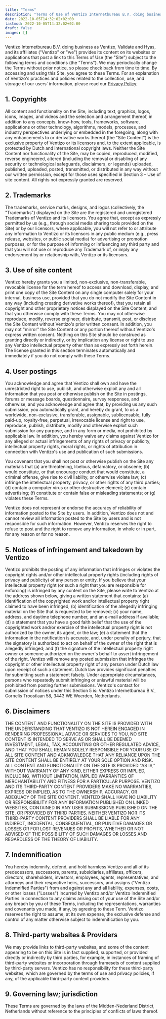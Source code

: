 ```yaml
---
title: "Terms"
description: "Terms of Use of Ventizo Internetbureau B.V. doing business as Ventizo, Validate and Hyas, and its affiliates."
date: 2022-10-05T14:32:02+02:00
lastmod: 2022-10-05T14:32:02+02:00
draft: false
images: []
---
```


Ventizo Internetbureau B.V. doing business as Ventizo, Validate and Hyas, and its affiliates ("Ventizo" or "we") provides its content on its websites or applications that post a link to this Terms of Use (the "Site") subject to the following terms and conditions (the "Terms"). We may periodically change the Terms without prior notice, so please check back from time to time. By accessing and using this Site, you agree to these Terms. For an explanation of Ventizo's practices and policies related to the collection, use, and storage of our users' information, please read our [Privacy Policy](/privacy/).

## 1. Copyrights

All content and functionality on the Site, including text, graphics, logos, icons, images, and videos and the selection and arrangement thereof, in addition to any concepts, know-how, tools, frameworks, software, applications or other technology, algorithms, models, processes, and industry perspectives underlying or embedded in the foregoing, along with any enhancements to or derivative works thereof (the "Site Content") is the exclusive property of Ventizo or its licensors and, to the extent applicable, is protected by Dutch and international copyright laws. Neither the Site Content nor functionality of the Site, may be copied, reproduced, modified, reverse engineered, altered (including the removal or disabling of any security or technological safeguards, disclaimers, or legends) uploaded, published, uploaded, posted, transmitted, or distributed in any way without our written permission, except for those uses specified in Section 3 – Use of site content. All rights not expressly granted are reserved.

## 2. Trademarks

The trademarks, service marks, designs, and logos (collectively, the "Trademarks") displayed on the Site are the registered and unregistered Trademarks of Ventizo and its licensors. You agree that, except as expressly permitted by us (e.g., through social media sharing tools provided on the Site) or by our licensors, where applicable, you will not refer to or attribute any information to Ventizo or its licensors in any public medium (e.g., press release, websites, or public social media) for advertising or promotion purposes, or for the purpose of informing or influencing any third party and that you will not use or reproduce any Trademark of, or imply any endorsement by or relationship with, Ventizo or its licensors.

## 3. Use of site content

Ventizo hereby grants you a limited, non-exclusive, non-transferable, revocable license for the term hereof to access and download, display, and print one copy of the Site Content on any single computer solely for your internal, business use, provided that you do not modify the Site Content in any way (including creating derivative works thereof), that you retain all copyright and other proprietary notices displayed on the Site Content, and that you otherwise comply with these Terms. You may not otherwise reproduce, modify, reverse engineer, distribute, transmit, post, or disclose the Site Content without Ventizo's prior written consent. In addition, you may not "mirror" the Site Content or any portion thereof without Ventizo's express written consent. Nothing on this Site should be construed as granting directly or indirectly, or by implication any license or right to use any Ventizo intellectual property other than as expressly set forth herein. The license granted in this section terminates automatically and immediately if you do not comply with these Terms.

## 4. User postings

You acknowledge and agree that Ventizo shall own and have the unrestricted right to use, publish, and otherwise exploit any and all information that you post or otherwise publish on the Site in postings, forums or message boards, questionnaire, survey responses, and otherwise, and you acknowledge and agree that, by providing us any such submission, you automatically grant, and hereby do grant, to us a worldwide, non-exclusive, transferable, assignable, sublicensable, fully paid-up, royalty-free, perpetual, irrevocable license and right to use, reproduce, publish, distribute, modify and otherwise exploit such submission for any purpose, and in any form or media, not prohibited by applicable law. In addition, you hereby waive any claims against Ventizo for any alleged or actual infringements of any rights of privacy or publicity, intellectual property rights, moral rights, or rights of attribution in connection with Ventizo's use and publication of such submissions.

You covenant that you shall not post or otherwise publish on the Site any materials that (a) are threatening, libelous, defamatory, or obscene; (b) would constitute, or that encourage conduct that would constitute, a criminal offense, give rise to civil liability, or otherwise violate law; (c) infringe the intellectual property, privacy, or other rights of any third parties; (d) contain a computer virus or other destructive element; (e) contain advertising; (f) constitute or contain false or misleading statements; or (g) violates these Terms.

Ventizo does not represent or endorse the accuracy of reliability of information posted to the Site by users. In addition, Ventizo does not and cannot review all information posted to the Site by users and is not responsible for such information. However, Ventizo reserves the right to refuse to post and the right to remove any information, in whole or in part, for any reason or for no reason.

## 5. Notices of infringement and takedown by Ventizo

Ventizo prohibits the posting of any information that infringes or violates the copyright rights and/or other intellectual property rights (including rights of privacy and publicity) of any person or entity. If you believe that your intellectual property right (or such a right that you are responsible for enforcing) is infringed by any content on the Site, please write to Ventizo at the address shown below, giving a written statement that contains: (a) identification of the copyrighted work and/or intellectual property right claimed to have been infringed; (b) identification of the allegedly infringing material on the Site that is requested to be removed; (c) your name, address, and daytime telephone number, and an e-mail address if available; (d) a statement that you have a good faith belief that the use of the copyrighted work and/or exercise of the intellectual property right is not authorized by the owner, its agent, or the law; (e) a statement that the information in the notification is accurate, and, under penalty of perjury, that the signatory is authorized to act on behalf of the owner of the right that is allegedly infringed; and (f) the signature of the intellectual property right owner or someone authorized on the owner's behalf to assert infringement of the right. Ventizo will remove any posted submission that infringes the copyright or other intellectual property right of any person under Dutch law upon receipt of such a statement. Dutch law provides significant penalties for submitting such a statement falsely. Under appropriate circumstances, persons who repeatedly submit infringing or unlawful material will be prohibited from posting further submissions. Ventizo's contact for submission of notices under this Section 5 is: Ventizo Internetbureau B.V., Cornelis Troostlaan 58, 3443 WE Woerden, Netherlands.

## 6. Disclaimers

THE CONTENT AND FUNCTIONALITY ON THE SITE IS PROVIDED WITH THE UNDERSTANDING THAT VENTIZO IS NOT HEREIN ENGAGED IN RENDERING PROFESSIONAL ADVICE OR SERVICES TO YOU, NO SITE CONTENT IS INTENDED TO SERVE AS OR SHALL BE DEEMED INVESTMENT, LEGAL, TAX, ACCOUNTING OR OTHER REGULATED ADVICE, AND THAT YOU SHALL REMAIN SOLELY RESPONSIBLE FOR YOUR USE OF ALL SITE CONTENT AND ACKNOWLEDGE THAT ANY RELIANCE UPON THE SITE CONTENT SHALL BE ENTIRELY AT YOUR SOLE OPTION AND RISK. ALL CONTENT AND FUNCTIONALITY ON THE SITE IS PROVIDED "AS IS," WITHOUT WARRANTY OF ANY KIND, EITHER EXPRESS OR IMPLIED, INCLUDING, WITHOUT LIMITATION, IMPLIED WARRANTIES OF MERCHANTABILITY AND FITNESS FOR A PARTICULAR PURPOSE. VENTIZO AND ITS THIRD-PARTY CONTENT PROVIDERS MAKE NO WARRANTIES, EXPRESS OR IMPLIED, AS TO THE OWNERSHIP, ACCURACY, OR ADEQUACY OF THE SITE CONTENT. VENTIZO SHALL HAVE NO LIABILITY OR RESPONSIBILITY FOR ANY INFORMATION PUBLISHED ON LINKED WEBSITES, CONTAINED IN ANY USER SUBMISSIONS PUBLISHED ON THE SITE, OR PROVIDED BY THIRD PARTIES. NEITHER VENTIZO NOR ITS THIRD-PARTY CONTENT PROVIDERS SHALL BE LIABLE FOR ANY INDIRECT, INCIDENTAL, CONSEQUENTIAL, OR PUNITIVE DAMAGES OR LOSSES OR FOR LOST REVENUES OR PROFITS, WHETHER OR NOT ADVISED OF THE POSSIBILITY OF SUCH DAMAGES OR LOSSES AND REGARDLESS OF THE THEORY OF LIABILITY.

## 7. Indemnification

You hereby indemnify, defend, and hold harmless Ventizo and all of its predecessors, successors, parents, subsidiaries, affiliates, officers, directors, shareholders, investors, employees, agents, representatives, and attorneys and their respective heirs, successors, and assigns ("Ventizo Indemnified Parties") from and against any and all liability, expenses, costs, or other losses ("Losses") incurred by Ventizo and/or Ventizo Indemnified Parties in connection to any claims arising out of your use of the Site and/or any breach by you of these Terms, including the representations, warranties and covenants you made, if any, by agreeing to these Term. Ventizo reserves the right to assume, at its own expense, the exclusive defense and control of any matter otherwise subject to indemnification by you.

## 8. Third-party websites & Providers

We may provide links to third-party websites, and some of the content appearing to be on this Site is in fact supplied, supported, or provided directly or indirectly by third parties, for example, in instances of framing of third-party websites or incorporation through framesets of content supplied by third-party servers. Ventizo has no responsibility for these third-party websites, which are governed by the terms of use and privacy policies, if any, of the applicable third-party content providers.

## 9. Governing law; jurisdiction

These Terms are governed by the laws of the Midden-Nederland District, Netherlands without reference to the principles of conflicts of laws thereof.
